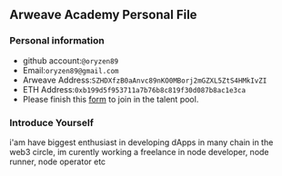 ## Arweave Academy Personal File

### Personal information

- github account:``` @oryzen89 ```
- Email:``` oryzen89@gmail.com ```
- Arweave Address:``` SZHDXfzB0aAnvc89nKO0MBorj2mGZXL5ZtS4HMkIvZI ```
- ETH Address:``` 0xb199d5f953711a7b76b8c819f30d087b8ac1e3ca ```
- Please finish this [form](https://docs.google.com/forms/d/e/1FAIpQLSfWA5fIIcBgmRppm3jNz5vmf9Mai_QMVil-2pO4r7YKn_Zhtw/viewform?usp=sf_link) to join in the talent pool.

### Introduce Yourself
 i'am have biggest enthusiast in developing dApps in many chain in the web3 circle, im curently working a freelance in node developer, node runner, node operator etc
